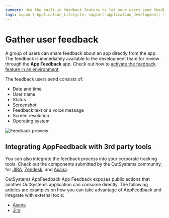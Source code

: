 ```yaml
---
summary: Use the built-in feedback feature to let your users send feedback about an app directly from the app.
tags: support-Application_Lifecycle; support-application_development; support-Integrations_Extensions; support-Application_Lifecycle-overview
---
```


# Gather user feedback

A group of users can share feedback about an app directly from the app. The feedback is immediately available to the development team for review through the **App Feedback** app. Check out how to [activate the feedback feature in an environment](user-feedback-enable.md),

The feedback users send consists of:

* Date and time
* User name
* Status
* Screenshot
* Feedback text or a voice message
* Screen resolution
* Operating system

![Feedback preview](images/app-feedback-handle-2.png?width=800)


## Integrating AppFeedback with 3rd party tools

You can also integrate the feedback process into your corporate tracking tools. Check out the components submitted by the OutSystems community, for [JIRA](https://www.outsystems.com/forge/component/2153/feedback-to-jira/), [Zendesk](https://www.outsystems.com/forge/component/2154/feedback-to-zendesk/), and [Asana](https://www.outsystems.com/forge/component/2107/feedback-to-asana/).

OutSystems AppFeedback App Feedback exposes public actions that another OutSystems application can consume directly.
The following articles are examples on how you can take advantage of AppFeedback and integrate with external tools:

* [Asana](https://www.outsystems.com/blog/posts/asana-integration-app-feedback/)
* [Jira](https://www.outsystems.com/blog/posts/jira-integration-app-feedback/)
